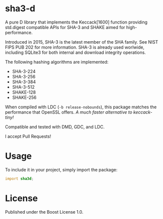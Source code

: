 # sha3-d

A pure D library that implements the Keccack[1600] function providing
std.digest compatible APIs for SHA-3 and SHAKE aimed for high-performance.

Introduced in 2015, SHA-3 is the latest member of the SHA family. See NIST FIPS
PUB 202 for more information. SHA-3 is already used worlwide, including SQLite3
for both internal and download integrity operations.

The following hashing algorithms are implemented:
- SHA-3-224
- SHA-3-256
- SHA-3-384
- SHA-3-512
- SHAKE-128
- SHAKE-256

When compiled with LDC (`-b release-nobounds`), this package matches the
performance that OpenSSL offers. _A much faster alternative to keccack-tiny!_

Compatible and tested with DMD, GDC, and LDC.

I accept Pull Requests!

# Usage

To include it in your project, simply import the package:

```d
import sha3d;
```

# License

Published under the Boost License 1.0.